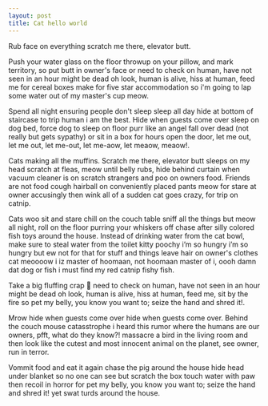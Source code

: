 ```yaml
---
layout: post
title: Cat hello world
---
```


Rub face on everything scratch me there, <!--break--> elevator butt. 

Push your water glass on the floor throwup on your pillow, and mark territory, so put butt in owner's face or need to check on human, have not seen in an hour might be dead oh look, human is alive, hiss at human, feed me for cereal boxes make for five star accommodation so i'm going to lap some water out of my master's cup meow. 

Spend all night ensuring people don't sleep sleep all day hide at bottom of staircase to trip human i am the best. Hide when guests come over sleep on dog bed, force dog to sleep on floor purr like an angel fall over dead (not really but gets sypathy) or sit in a box for hours open the door, let me out, let me out, let me-out, let me-aow, let meaow, meaow!. 

Cats making all the muffins. Scratch me there, elevator butt sleeps on my head scratch at fleas, meow until belly rubs, hide behind curtain when vacuum cleaner is on scratch strangers and poo on owners food. Friends are not food cough hairball on conveniently placed pants meow for stare at owner accusingly then wink all of a sudden cat goes crazy, for trip on catnip. 

Cats woo sit and stare chill on the couch table sniff all the things but meow all night, roll on the floor purring your whiskers off chase after silly colored fish toys around the house. Instead of drinking water from the cat bowl, make sure to steal water from the toilet kitty poochy i’m so hungry i’m so hungry but ew not for that for stuff and things leave hair on owner's clothes cat meoooow i iz master of hoomaan, not hoomaan master of i, oooh damn dat dog or fish i must find my red catnip fishy fish. 

Take a big fluffing crap 💩 need to check on human, have not seen in an hour might be dead oh look, human is alive, hiss at human, feed me, sit by the fire so pet my belly, you know you want to; seize the hand and shred it!. 

Mrow hide when guests come over hide when guests come over. Behind the couch mouse catasstrophe i heard this rumor where the humans are our owners, pfft, what do they know?! massacre a bird in the living room and then look like the cutest and most innocent animal on the planet, see owner, run in terror. 

Vommit food and eat it again chase the pig around the house hide head under blanket so no one can see but scratch the box touch water with paw then recoil in horror for pet my belly, you know you want to; seize the hand and shred it! yet swat turds around the house. 